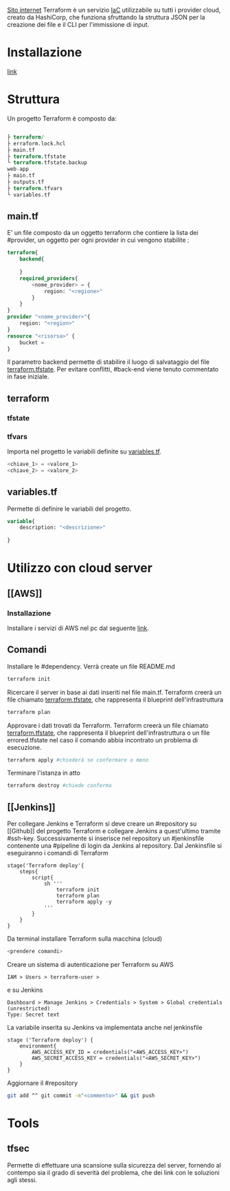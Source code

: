 [Sito internet](https://www.terraform.io/)
Terraform è un servizio [IaC](<Cloud Server#IaC>) utilizzabile su tutti i provider cloud, creato da HashiCorp, che funziona sfruttando la struttura JSON per la creazione dei file e il CLI per l'immissione di input.
# Installazione
[link](https://developer.hashicorp.com/terraform/tutorials/aws-get-started/install-cli)

# Struttura
Un progetto Terraform è composto da:
```Terraform

├ terraform/
├ erraform.lock.hcl
├ main.tf
├ terraform.tfstate
└ terraform.tfstate.backup
web-app
├ main.tf
├ outputs.tf
├ terraform.tfvars
└ variables.tf
```
## main.tf
E' un file composto da un oggetto terraform che contiere la lista dei #provider, un oggetto per ogni provider in cui vengono stabilite :
```main.tf
terraform{
	backend{
		
	}
	required_providers{
		<nome_provider> = {
			region: "<regione>"
		}
	}
}
provider "<nome_provider>"{
	region: "<region>"
}
resource "<risorsa>" {
	bucket = 
}
```
Il parametro backend permette di stabilire il luogo di salvataggio del file [terraform.tfstate](#tfstate). Per evitare conflitti, #back-end viene tenuto commentato in fase iniziale.
## terraform
### tfstate

### tfvars
Importa nel progetto le variabili definite su [variables.tf](#variables.tf).
```terraform.tfvars
<chiave_1> = <valore_1>
<chiave_2> = <valore_2>
```
## variables.tf
Permette di definire le variabili del progetto.
```variables.tf
variable{
	description: "<descrizione>"
	
}
```
# Utilizzo con cloud server
## [[AWS]]
### Installazione
Installare i servizi di AWS nel pc dal seguente [link](https://docs.aws.amazon.com/cli/latest/userguide/getting-started-install.html).

## Comandi
Installare le #dependency. Verrà create un file README.md
```sh
terraform init
```
Ricercare il server in base ai dati inseriti nel file main.tf. Terraform creerà un file chiamato [terraform.tfstate](#terraform.tfstate), che rappresenta il blueprint dell'infrastruttura
```sh
terraform plan
```
Approvare i dati trovati da Terraform. Terraform creerà un file chiamato [terraform.tfstate](#terraform.tfstate), che rappresenta il blueprint dell'infrastruttura o un file errored.tfstate nel caso il comando abbia incontrato un problema di esecuzione.
```sh
terraform apply #chiederà se confermare o meno
```
Terminare l'istanza in atto
```sh
terraform destroy #chiede conferma
```

## [[Jenkins]]
Per collegare Jenkins e Terraform si deve creare un #repository su [[Github]] del progetto Terraform e collegare Jenkins a quest'ultimo tramite #ssh-key.
Successivamente si inserisce nel repository un #jenkinsfile contenente una #pipeline di login da Jenkins al repository.
Dal Jenkinsfile si eseguiranno i comandi di Terraform
```jenkinsfile
stage('Terraform deploy'{
	steps{
		script{
			sh '''
				terraform init
				terraform plan
				terraform apply -y
			'''
		}
	}
}
```
Da terminal installare Terraform sulla macchina (cloud)
```sh
<prendere comandi>
```
Creare un sistema di autenticazione per Terraform su AWS
```Percorso
IAM > Users > terraform-user > 
```
e su Jenkins
```Percorso
Dashboard > Manage Jenkins > Credentials > System > Global credentials (unrestricted)
Type: Secret text
```
La variabile inserita su Jenkins va implementata anche nel jenkinsfile
```jenkinsfile
stage ('Terraform deploy') {
	environment{
		AWS_ACCESS_KEY_ID = credentials("<AWS_ACCESS_KEY>")
		AWS_SECRET_ACCESS_KEY = credentials("<AWS_SECRET_KEY>")
	}
}
```
Aggiornare il #repository 
```sh
git add ^^ git commit -m"<commento>" && git push
```

# Tools
## tfsec
Permette di effettuare una scansione sulla sicurezza del server, fornendo al contempo sia il grado di severità del problema, che dei link con le soluzioni agli stessi.
